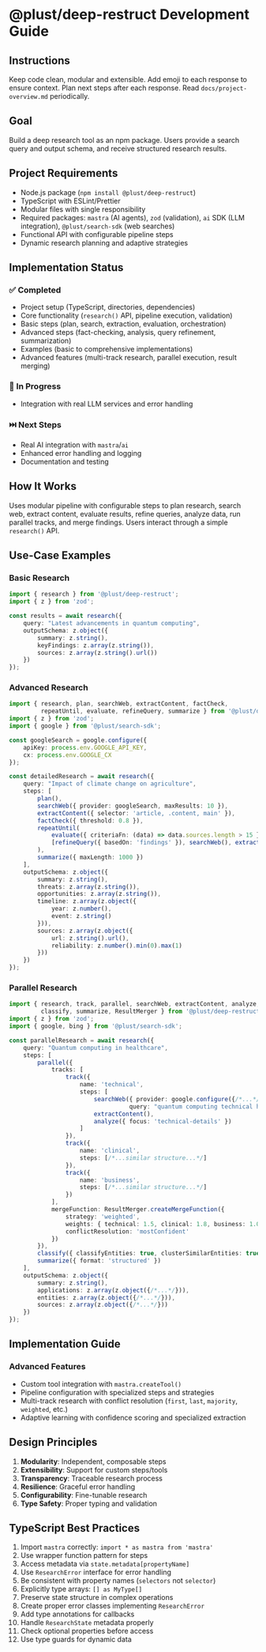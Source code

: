 # @plust/deep-restruct Development Guide

## Instructions
Keep code clean, modular and extensible. Add emoji to each response to ensure context. Plan next steps after each response. Read `docs/project-overview.md` periodically.

## Goal
Build a deep research tool as an npm package. Users provide a search query and output schema, and receive structured research results.

## Project Requirements
- Node.js package (`npm install @plust/deep-restruct`)
- TypeScript with ESLint/Prettier
- Modular files with single responsibility
- Required packages: `mastra` (AI agents), `zod` (validation), `ai` SDK (LLM integration), `@plust/search-sdk` (web searches)
- Functional API with configurable pipeline steps
- Dynamic research planning and adaptive strategies

## Implementation Status

### ✅ Completed
- Project setup (TypeScript, directories, dependencies)
- Core functionality (`research()` API, pipeline execution, validation)
- Basic steps (plan, search, extraction, evaluation, orchestration)
- Advanced steps (fact-checking, analysis, query refinement, summarization)
- Examples (basic to comprehensive implementations)
- Advanced features (multi-track research, parallel execution, result merging)

### 🔄 In Progress
- Integration with real LLM services and error handling

### ⏭️ Next Steps
- Real AI integration with `mastra`/`ai`
- Enhanced error handling and logging
- Documentation and testing

## How It Works
Uses modular pipeline with configurable steps to plan research, search web, extract content, evaluate results, refine queries, analyze data, run parallel tracks, and merge findings. Users interact through a simple `research()` API.

## Use-Case Examples

### Basic Research
```typescript
import { research } from '@plust/deep-restruct';
import { z } from 'zod';

const results = await research({
    query: "Latest advancements in quantum computing",
    outputSchema: z.object({
        summary: z.string(),
        keyFindings: z.array(z.string()),
        sources: z.array(z.string().url())
    })
});
```

### Advanced Research
```typescript
import { research, plan, searchWeb, extractContent, factCheck, 
         repeatUntil, evaluate, refineQuery, summarize } from '@plust/deep-restruct';
import { z } from 'zod';
import { google } from '@plust/search-sdk';

const googleSearch = google.configure({
    apiKey: process.env.GOOGLE_API_KEY,
    cx: process.env.GOOGLE_CX
});

const detailedResearch = await research({
    query: "Impact of climate change on agriculture",
    steps: [
        plan(),
        searchWeb({ provider: googleSearch, maxResults: 10 }),
        extractContent({ selector: 'article, .content, main' }),
        factCheck({ threshold: 0.8 }),
        repeatUntil(
            evaluate({ criteriaFn: (data) => data.sources.length > 15 }),
            [refineQuery({ basedOn: 'findings' }), searchWeb(), extractContent()]
        ),
        summarize({ maxLength: 1000 })
    ],
    outputSchema: z.object({
        summary: z.string(),
        threats: z.array(z.string()),
        opportunities: z.array(z.string()),
        timeline: z.array(z.object({
            year: z.number(),
            event: z.string()
        })),
        sources: z.array(z.object({
            url: z.string().url(),
            reliability: z.number().min(0).max(1)
        }))
    })
});
```

### Parallel Research
```typescript
import { research, track, parallel, searchWeb, extractContent, analyze, 
         classify, summarize, ResultMerger } from '@plust/deep-restruct';
import { z } from 'zod';
import { google, bing } from '@plust/search-sdk';

const parallelResearch = await research({
    query: "Quantum computing in healthcare",
    steps: [
        parallel({
            tracks: [
                track({
                    name: 'technical',
                    steps: [
                        searchWeb({ provider: google.configure({/*...*/}), 
                                  query: "quantum computing technical healthcare" }),
                        extractContent(),
                        analyze({ focus: 'technical-details' })
                    ]
                }),
                track({
                    name: 'clinical',
                    steps: [/*...similar structure...*/]
                }),
                track({
                    name: 'business',
                    steps: [/*...similar structure...*/]
                })
            ],
            mergeFunction: ResultMerger.createMergeFunction({
                strategy: 'weighted', 
                weights: { technical: 1.5, clinical: 1.8, business: 1.0 },
                conflictResolution: 'mostConfident'
            })
        }),
        classify({ classifyEntities: true, clusterSimilarEntities: true }),
        summarize({ format: 'structured' })
    ],
    outputSchema: z.object({
        summary: z.string(),
        applications: z.array(z.object({/*...*/})),
        entities: z.array(z.object({/*...*/})),
        sources: z.array(z.object({/*...*/}))
    })
});
```

## Implementation Guide

### Advanced Features
- Custom tool integration with `mastra.createTool()`
- Pipeline configuration with specialized steps and strategies
- Multi-track research with conflict resolution (`first`, `last`, `majority`, `weighted`, etc.)
- Adaptive learning with confidence scoring and specialized extraction

## Design Principles
1. **Modularity**: Independent, composable steps
2. **Extensibility**: Support for custom steps/tools
3. **Transparency**: Traceable research process
4. **Resilience**: Graceful error handling
5. **Configurability**: Fine-tunable research
6. **Type Safety**: Proper typing and validation

## TypeScript Best Practices
1. Import `mastra` correctly: `import * as mastra from 'mastra'`
2. Use wrapper function pattern for steps
3. Access metadata via `state.metadata[propertyName]`
4. Use `ResearchError` interface for error handling
5. Be consistent with property names (`selectors` not `selector`)
6. Explicitly type arrays: `[] as MyType[]`
7. Preserve state structure in complex operations
8. Create proper error classes implementing `ResearchError`
9. Add type annotations for callbacks
10. Handle `ResearchState` metadata properly
11. Check optional properties before access
12. Use type guards for dynamic data
